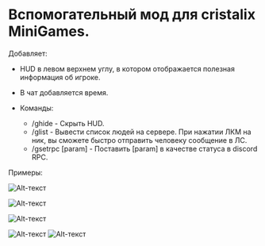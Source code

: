 # Вспомогательный мод для cristalix MiniGames.

Добавляет:

- HUD в левом верхнем углу, в котором отображается полезная информация об игроке.

- В чат добавляется время.

- Команды:
    - /ghide - Скрыть HUD.
    - /glist - Вывести список людей на сервере. При нажатии ЛКМ на ник, вы сможете быстро отправить человеку сообщение в ЛС.
    - /gsetrpc [param] - Поставить [param] в качестве статуса в discord RPC.


Примеры:

![Alt-текст](https://i.imgur.com/Ztvt6R3.png "HUD")

![Alt-текст](https://i.imgur.com/LDc90E7.png "Время")

![Alt-текст](https://i.imgur.com/G5xhfKc.png "glist")

![Alt-текст](https://i.imgur.com/OXtFyzm.png "gsetrpc")
![Alt-текст](https://i.imgur.com/XqQAGvr.png "gsetrpc")
